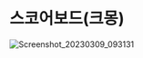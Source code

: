 # 스코어보드(크몽)

![Screenshot_20230309_093131](https://user-images.githubusercontent.com/53187258/224526538-6379d9bd-d280-497a-a1bc-d3a5f7d2c17d.jpeg)
